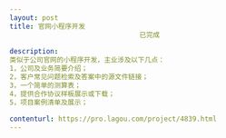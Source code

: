 ```yaml
---                
layout: post       
title: 官网小程序开发
                                已完成
           
description: 
类似于公司官网的小程序开发，主业涉及以下几点：
1，公司及业务简要介绍；
2，客户常见问题检索及答案中的源文件链接；
3，一个简单的测算表；
4，提供合作协议样板展示或下载；
5，项目案例清单及展示；
     
contenturl: https://pro.lagou.com/project/4839.html      
---                 
```

